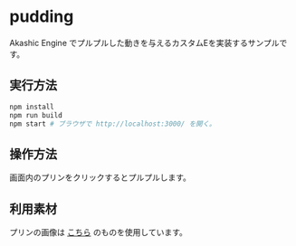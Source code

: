 # pudding

Akashic Engine でプルプルした動きを与えるカスタムEを実装するサンプルです。

## 実行方法

```sh
npm install
npm run build
npm start # ブラウザで http://localhost:3000/ を開く。
```

## 操作方法

画面内のプリンをクリックするとプルプルします。

## 利用素材

プリンの画像は [こちら](http://putiya.com/html/food/okashi01_03.html) のものを使用しています。
